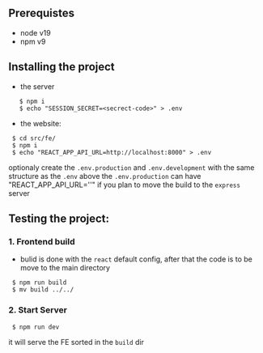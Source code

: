 
## Prerequistes

- node v19
- npm v9

## Installing the project

- the server
```
   $ npm i
   $ echo "SESSION_SECRET=<secrect-code>" > .env
```

- the website:

```
 $ cd src/fe/
 $ npm i
 $ echo "REACT_APP_API_URL=http://localhost:8000" > .env

```

optionaly create the `.env.production` and `.env.development` with the same structure as the `.env` above
the `.env.production` can have "REACT_APP_API_URL=''" if you plan to move the build to the `express` server


## Testing the project:
### 1. Frontend build
 - bulid is done with the `react` default config, after that the code is to be move to the main directory
```
 $ npm run build
 $ mv build ../../
```

### 2. Start Server

```
 $ npm run dev
```

it will serve the FE sorted in the `build` dir


